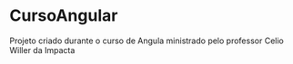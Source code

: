 # CursoAngular
Projeto criado durante o curso de Angula ministrado pelo professor Celio Willer da Impacta
